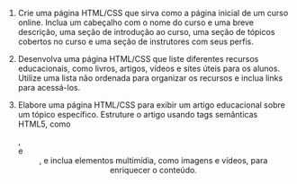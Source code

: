 1) Crie uma página HTML/CSS que sirva como a página inicial de um curso online. Inclua um cabeçalho com o nome do curso e uma breve descrição, uma seção de introdução ao curso, uma seção de tópicos cobertos no curso e uma seção de instrutores com seus perfis.

2) Desenvolva uma página HTML/CSS que liste diferentes recursos educacionais, como livros, artigos, vídeos e sites úteis para os alunos. Utilize uma lista não ordenada para organizar os recursos e inclua links para acessá-los.

3) Elabore uma página HTML/CSS para exibir um artigo educacional sobre um tópico específico. Estruture o artigo usando tags semânticas HTML5, como <article>, <section> e <header>, e inclua elementos multimídia, como imagens e vídeos, para enriquecer o conteúdo.
